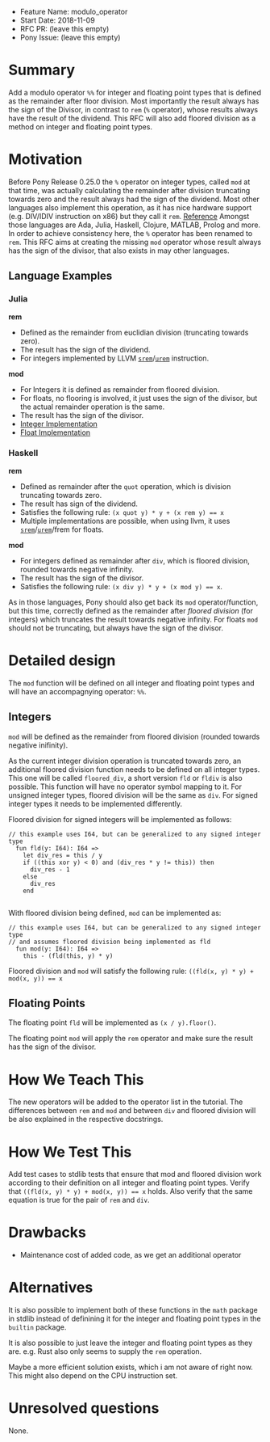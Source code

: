- Feature Name: modulo_operator
- Start Date: 2018-11-09
- RFC PR: (leave this empty)
- Pony Issue: (leave this empty)

# Summary

Add a modulo operator `%%` for integer and floating point types that is defined as the remainder after floor division. Most importantly the result always has the sign of the Divisor, in contrast to `rem` (`%` operator), whose results always have the result of the dividend.
This RFC will also add floored division as a method on integer and floating point types.

# Motivation

Before Pony Release 0.25.0 the `%` operator on integer types, called `mod` at that time, was actually calculating the remainder after division truncating towards zero
and the result always had the sign of the dividend. Most other languages also implement this operation, as it has nice hardware support (e.g. DIV/IDIV instruction on x86)
but they call it `rem`. [Reference](https://en.wikipedia.org/wiki/Modulo_operation#Remainder_calculation_for_the_modulo_operation)  Amongst those languages are Ada, Julia, Haskell, Clojure, MATLAB, Prolog and more.
In order to achieve consistency here, the `%` operator has been renamed to `rem`. This RFC aims at creating the missing `mod` operator whose result always has the sign of the divisor, that also exists in may other languages.

## Language Examples

### Julia

**rem**

- Defined as the remainder from euclidian division (truncating towards zero).
- The result has the sign of the dividend.
- For integers implemented by LLVM [`srem`](https://releases.llvm.org/6.0.1/docs/LangRef.html#srem-instruction)/[`urem`](https://releases.llvm.org/6.0.1/docs/LangRef.html#urem-instruction) instruction.

**mod**

- For Integers it is defined as remainder from floored division.
- For floats, no flooring is involved, it just uses the sign of the divisor, but the actual remainder operation is the same.
- The result has the sign of the divisor.
- [Integer Implementation](https://github.com/JuliaLang/julia/blob/0d713926f85dfa3e4e0962215b909b8e47e94f48/base/int.jl#L182-L225)
- [Float Implementation](https://github.com/JuliaLang/julia/blob/7ea4542359b8629621a1f3cdb1f9aa97fdcfcde2/base/float.jl#L424-L433)


### Haskell

**rem**

- Defined as remainder after the `quot` operation, which is division truncating towards zero.
- The result has sign of the dividend.
- Satisfies the following rule: `(x quot y) * y + (x rem y) == x`
- Multiple implementations are possible, when using llvm, it uses [`srem`](https://releases.llvm.org/6.0.1/docs/LangRef.html#srem-instruction)/[`urem`](https://releases.llvm.org/6.0.1/docs/LangRef.html#urem-instruction)/frem for floats.

**mod**

- For integers defined as remainder after `div`, which is floored division, rounded towards negative infinity.
- The result has the sign of the divisor.
- Satisfies the following rule: `(x div y) * y + (x mod y) == x`.

As in those languages, Pony should also get back its `mod` operator/function, but this time, correctly defined as the remainder after *floored division* (for integers) which truncates the result towards negative infinity. For floats `mod` should not be truncating, but always have the sign of the divisor.

# Detailed design

The `mod` function will be defined on all integer and floating point types and will have an accompagnying operator: `%%`.

## Integers

`mod` will be defined as the remainder from floored division (rounded towards negative inifinity).

As the current integer division operation is truncated towards zero, an additional floored division function needs to be defined on all integer types. This one will be called `floored_div`, a short version `fld` or `fldiv` is also possible. This function will have no operator symbol mapping to it. For unsigned integer types, floored division will be the same as `div`. For signed integer types it needs to be implemented differently.

Floored division for signed integers will be implemented as follows:

```pony
// this example uses I64, but can be generalized to any signed integer type
  fun fld(y: I64): I64 =>
    let div_res = this / y
    if ((this xor y) < 0) and (div_res * y != this)) then
      div_res - 1
    else
      div_res
    end
    
```

With floored division being defined, `mod` can be implemented as:

```pony
// this example uses I64, but can be generalized to any signed integer type
// and assumes floored division being implemented as fld
  fun mod(y: I64): I64 =>
    this - (fld(this, y) * y)
```

Floored division and `mod` will satisfy the following rule: `((fld(x, y) * y) + mod(x, y)) == x`

## Floating Points

The floating point `fld` will be implemented as `(x / y).floor()`.

The floating point `mod` will apply the `rem` operator and make sure the result has the sign of the divisor.

# How We Teach This

The new operators will be added to the operator list in the tutorial. The differences between `rem` and `mod` and between `div` and floored division
will be also explained in the respective docstrings.

# How We Test This

Add test cases to stdlib tests that ensure that mod and floored division work according to their definition on all integer and floating point types.
Verify that `((fld(x, y) * y) + mod(x, y)) == x` holds. Also verify that the same equation is true for the pair of `rem` and `div`.

# Drawbacks

* Maintenance cost of added code, as we get an additional operator

# Alternatives

It is also possible to implement both of these functions in the `math` package in stdlib instead of definining it for the integer and floating point types in the `builtin` package.

It is also possible to just leave the integer and floating point types as they are. e.g. Rust also only seems to supply the `rem` operation.

Maybe a more efficient solution exists, which i am not aware of right now. This might also depend on the CPU instruction set.

# Unresolved questions

None.
